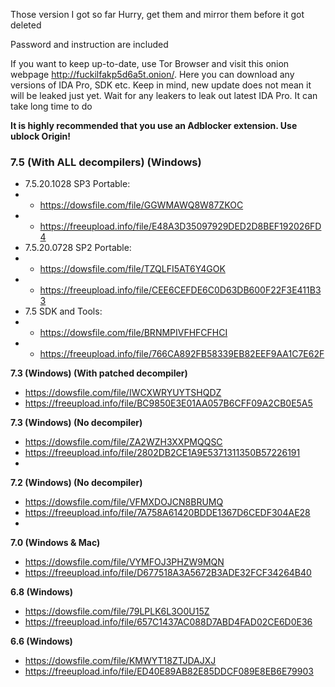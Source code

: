 Those version I got so far
Hurry, get them and mirror them before it got deleted

Password and instruction are included

If you want to keep up-to-date, use Tor Browser and visit this onion webpage http://fuckilfakp5d6a5t.onion/. Here you can download any versions of IDA Pro, SDK etc. Keep in mind, new update does not mean it will be leaked just yet. Wait for any leakers to leak out latest IDA Pro. It can take long time to do

**It is highly recommended that you use an Adblocker extension. Use ublock Origin!**

### **7.5 (With ALL decompilers) (Windows)**
- 7.5.20.1028 SP3 Portable:
- - https://dowsfile.com/file/GGWMAWQ8W87ZKOC
- - https://freeupload.info/file/E48A3D35097929DED2D8BEF192026FD4
- 7.5.20.0728 SP2 Portable:
- - https://dowsfile.com/file/TZQLFI5AT6Y4GOK
- - https://freeupload.info/file/CEE6CEFDE6C0D63DB600F22F3E411B33
- 7.5 SDK and Tools:
- - https://dowsfile.com/file/BRNMPIVFHFCFHCI
- - https://freeupload.info/file/766CA892FB58339EB82EEF9AA1C7E62F

**7.3 (Windows) (With patched decompiler)**
- https://dowsfile.com/file/IWCXWRYUYTSHQDZ
- https://freeupload.info/file/BC9850E3E01AA057B6CFF09A2CB0E5A5

**7.3 (Windows) (No decompiler)**
- https://dowsfile.com/file/ZA2WZH3XXPMQQSC
- https://freeupload.info/file/2802DB2CE1A9E5371311350B57226191
- 
**7.2 (Windows) (No decompiler)**
- https://dowsfile.com/file/VFMXDOJCN8BRUMQ
- https://freeupload.info/file/7A758A61420BDDE1367D6CEDF304AE28
- 
**7.0 (Windows & Mac)**
- https://dowsfile.com/file/VYMFOJ3PHZW9MQN
- https://freeupload.info/file/D677518A3A5672B3ADE32FCF34264B40

**6.8 (Windows)**
- https://dowsfile.com/file/79LPLK6L3O0U15Z
- https://freeupload.info/file/657C1437AC088D7ABD4FAD02CE6D0E36

**6.6 (Windows)**
- https://dowsfile.com/file/KMWYT18ZTJDAJXJ
- https://freeupload.info/file/ED40E89AB82E85DDCF089E8EB6E79903
